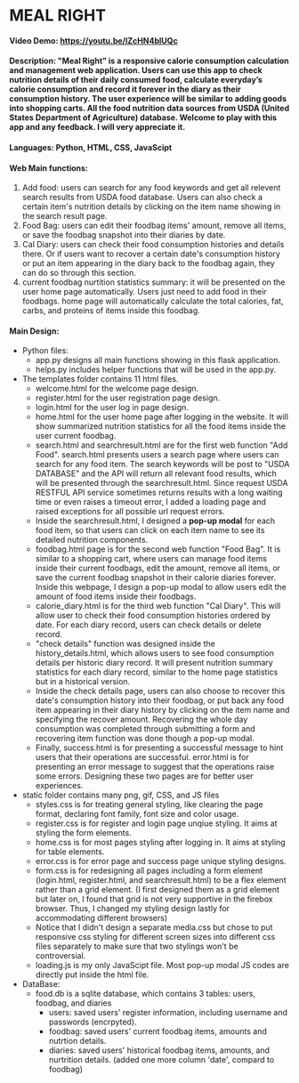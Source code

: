 # MEAL RIGHT

#### Video Demo: https://youtu.be/lZcHN4blUQc

#### Description: "Meal Right" is a responsive calorie consumption calculation and management web application. Users can use this app to check nutrition details of their daily consumed food, calculate everyday’s calorie consumption and record it forever in the diary as their consumption history. The user experience will be similar to adding goods into shopping carts. All the food nutrition data sources from USDA (United States Department of Agriculture) database. Welcome to play with this app and any feedback. I will very appreciate it.

#### Languages: Python, HTML, CSS, JavaScipt

#### Web Main functions:
1. Add food: users can search for any food keywords and get all relevent search results from USDA food database. Users can also check a certain item's nutrition details by clicking on the item name showing in the search result page.
2. Food Bag: users can edit their foodbag items' amount, remove all items, or save the foodbag snapshot into their diaries by date.
3. Cal Diary: users can check their food consumption histories and details there. Or if users want to recover a certain date's consumption history or put an item appearing in the diary back to the foodbag again, they can do so through this section.
4. current foodbag nurtition statistics summary: it will be presented on the user home page automatically. Users just need to add food in their foodbags. home page will automatically calculate the total calories, fat, carbs, and proteins of items inside this foodbag.

#### Main Design:
- Python files:
    - app.py designs all main functions showing in this flask application.
    - helps.py includes helper functions that will be used in the app.py.
- The templates folder contains 11 html files. 
    - welcome.html for the welcome page design. 
    - register.html for the user registration page design.
    - login.html for the user log in page design.
    - home.html for the user home page after logging in the website. It will show summarized nutrition statistics for all the food items inside the user current foodbag.
    - search.html and searchresult.html are for the first web function "Add Food". search.html presents users a search page where users can search for any food item. The search keywords will be post to "USDA DATABASE" and the API will return all relevant food results, which will be presented through the searchresult.html. Since request USDA RESTFUL API service sometimes returns results with a long waiting time or even raises a timeout error, I added a loading page and raised exceptions for all possible url request errors. 
    - Inside the searchresult.html, I designed a **pop-up modal** for each food item, so that users can click on each item name to see its detailed nutrition components.
    - foodbag.html page is for the second web function "Food Bag". It is similar to a shopping cart, where users can manage food items inside their current foodbags, edit the amount, remove all items, or save the current foodbag snapshot in their calorie diaries forever. Inside this webpage, I design a pop-up modal to allow users edit the amount of food items inside their foodbags.
    - calorie_diary.html is for the third web function "Cal Diary". This will allow user to check their food consumption histories ordered by date. For each diary record, users can check details or delete record. 
    - "check details" function was designed inside the history_details.html, which allows users to see food consumption details per historic diary record. It will present nutrition summary statistics for each diary record, similar to the home page statistics but in a historical version.
    - Inside the check details page, users can also choose to recover this date's consumption history into their foodbag, or put back any food item appearing in their diary history by clicking on the item name and specifying the recover amount. Recovering the whole day consumption was completed through submitting a form and recovering item function was done though a pop-up modal.
    - Finally, success.html is for presenting a successful message to hint users that their operations are successful. error.html is for presenting an error message to suggest that the operations raise some errors. Designing these two pages are for better user experiences. 
- static folder contains many png, gif, CSS, and JS files
    - styles.css is for treating general styling, like clearing the page format, declaring font family, font size and color usage.
    - register.css is for register and login page unqiue styling. It aims at styling the form elements.
    - home.css is for most pages styling after logging in. It aims at styling for table elements.
    - error.css is for error page and success page unique styling designs.
    - form.css is for redesigning all pages including a form element (login.html, register.html, and searchresult.html) to be a flex element rather than a grid element. (I first designed them as a grid element but later on, I found that grid is not very supportive in the firebox browser. Thus, I changed my styling design lastly for accommodating different browsers)
    - Notice that I didn't design a separate media.css but chose to put responsive css styling for different screen sizes into different css files separately to make sure that two stylings won't be controversial.
    - loading.js is my only JavaScipt file. Most pop-up modal JS codes are directly put inside the html file. 
- DataBase:
    - food.db is a sqlite database, which contains 3 tables: users, foodbag, and diaries
        - users: saved users' register information, including username and passwords (encrpyted).
        - foodbag: saved users' current foodbag items, amounts and nutrtion details.
        - diaries: saved users' historical foodbag items, amounts, and nurtrition details. (added one more column 'date', compard to foodbag)
